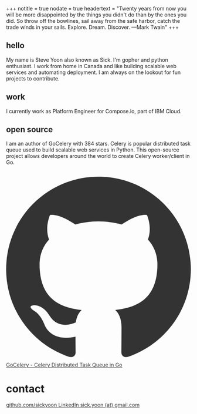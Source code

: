 +++
notitle = true
nodate = true
headertext = "Twenty years from now you will be more disappointed by the things you didn't do than by the ones you did. So throw off the bowlines, sail away from the safe harbor, catch the trade winds in your sails. Explore. Dream. Discover. —Mark Twain"
+++

## hello

My name is Steve Yoon also known as Sick. I'm gopher and python enthusiast.
I work from home in Canada and like building scalable web services and automating deployment.
I am always on the lookout for fun projects to contribute.
        
## work

I currently work as Platform Engineer for Compose.io, part of IBM Cloud.

## open source

I am an author of GoCelery with 384 stars. Celery is popular distributed task queue used to build scalable web services in Python.
This open-source project allows developers around the world to create Celery worker/client in Go.

</br>
<a class="no-underline dim inline-flex items-center ma2 tc br2 pa2 ba" style="color: #333;" href="https://github.com/gocelery/gocelery" title="GitHub">
    <svg class="dib h2 w2" fill="currentColor" xmlns="http://www.w3.org/2000/svg" viewBox="0 0 16 16" fill-rule="evenodd" clip-rule="evenodd" stroke-linejoin="round" stroke-miterlimit="1.414"><path d="M8 0C3.58 0 0 3.582 0 8c0 3.535 2.292 6.533 5.47 7.59.4.075.547-.172.547-.385 0-.19-.007-.693-.01-1.36-2.226.483-2.695-1.073-2.695-1.073-.364-.924-.89-1.17-.89-1.17-.725-.496.056-.486.056-.486.803.056 1.225.824 1.225.824.714 1.223 1.873.87
    2.33.665.072-.517.278-.87.507-1.07-1.777-.2-3.644-.888-3.644-3.953 0-.873.31-1.587.823-2.147-.083-.202-.358-1.015.077-2.117 0 0 .672-.215 2.2.82.638-.178 1.323-.266 2.003-.27.68.004 1.364.092 2.003.27 1.527-1.035 2.198-.82 2.198-.82.437 1.102.163 1.915.08 2.117.513.56.823 1.274.823 2.147 0 3.073-1.87 3.75-3.653 3.947.287.246.543.735.543 1.48 0 1.07-.01 1.933-.01 2.195 0 .215.144.463.55.385C13.71 14.53 16 11.534 16 8c0-4.418-3.582-8-8-8"/></svg>
    <span class="f5 ml3 pr2">GoCelery - Celery Distributed Task Queue in Go</span>
</a>

# contact

<a class="dim link" style="color: #333" href="https://github.com/sickyoon">
    <i class="fa fa-github fa-fw fa-1x pb1"></i> github.com/sickyoon
</a>

<a class="dim link" style="color: #333" href="https://www.linkedin.com/in/sickyoon/">
    <i class="fa fa-linkedin fa-fw fa-1x pb2"></i> LinkedIn
</a>

<a class="dim link" style="color: #333" href="#">
    <i class="fa fa-envelope fa-fw pb1"></i> sick.yoon (at) gmail.com
</a>
